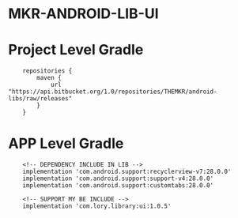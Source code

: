 # MKR-ANDROID-LIB-UI

#	Project Level Gradle
		repositories {
			maven {
				url "https://api.bitbucket.org/1.0/repositories/THEMKR/android-libs/raw/releases"
			}
		}

#	APP Level Gradle
		<!-- DEPENDENCY INCLUDE IN LIB -->
        implementation 'com.android.support:recyclerview-v7:28.0.0'
        implementation 'com.android.support:support-v4:28.0.0'
        implementation 'com.android.support:customtabs:28.0.0'
        
        <!-- SUPPORT MY BE INCLUDE -->
        implementation 'com.lory.library:ui:1.0.5'